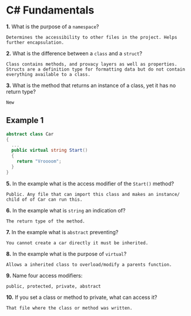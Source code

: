 # C# Fundamentals


**1.** What is the purpose of a `namespace`?
<!-- enter you answer in the space below -->
```
Determines the accessibility to other files in the project. Helps further encapsulation.
```
**2.** What is the difference between a `class` and a `struct`?
<!-- enter you answer in the space below -->
```
Class contains methods, and provacy layers as well as properties. Structs are a definition type for formatting data but do not contain everything available to a class.
```
**3.** What is the method that returns an instance of a class, yet it has no return type?
<!-- enter you answer in the space below -->
```
New
```
## Example 1
```c#
abstract class Car
{
  ...
  public virtual string Start()
  {
    return "Vroooom";
  }
}
```
**5.** In the example what is the access modifier of the `Start()` method?
<!-- enter you answer in the space below -->
```
Public. Any file that can import this class and makes an instance/ child of of Car can run this.
```
**6.** In the example what is `string` an indication of?
<!-- enter you answer in the space below -->
```
The return type of the method.
```
**7.** In the example what is `abstract` preventing?
<!-- enter you answer in the space below -->
```
You cannot create a car directly it must be inherited.
```
**8.** In the example what is the purpose of `virtual`?
<!-- enter you answer in the space below -->
```
Allows a inherited class to overload/modify a parents function.
```
**9.** Name four access modifiers:
<!-- enter you answer in the space below -->
```
public, protected, private, abstract
```
**10.** If you set a class or method to private, what can access it?
<!-- enter you answer in the space below -->
```
That file where the class or method was written.
```